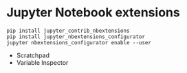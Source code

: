 # Jupyter Notebook extensions

```
pip install jupyter_contrib_nbextensions
pip install jupyter_nbextensions_configurator
jupyter nbextensions_configurator enable --user
```

* Scratchpad
* Variable Inspector


